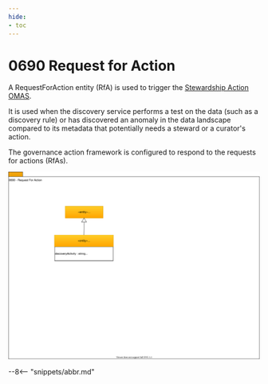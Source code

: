```yaml
---
hide:
- toc
---
```


<!-- SPDX-License-Identifier: CC-BY-4.0 -->
<!-- Copyright Contributors to the ODPi Egeria project. -->

# 0690 Request for Action

A RequestForAction entity (RfA) is used to trigger the
[Stewardship Action OMAS](/egeria-docs/services/omas/stewardship-action).

It is used when the discovery service performs a test on the
data (such as a discovery rule) or has discovered an anomaly in
the data landscape compared to its metadata that potentially needs
a steward or a curator's action.

The governance action framework is configured to
respond to the requests for actions (RfAs).

![UML](0690-Request-for-Action.svg)

--8<-- "snippets/abbr.md"